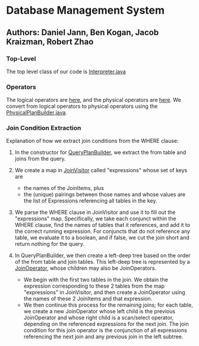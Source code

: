 # Database Management System

## Authors: Daniel Jann, Ben Kogan, Jacob Kraizman, Robert Zhao

### Top-Level

The top level class of our code is [Interpreter.java](./src/main/java/com/dbms/Interpreter.java)

### Operators

The logical operators are [here](./src/main/java/com/dbms/operators/logical/), and the physical operators are [here](./src/main/java/com/dbms/operators/physical/). We convert from logical operators to physical operators using the [PhysicalPlanBuilder.java](./src/main/java/com/dbms/visitors/PhysicalPlanBuilder.java).


### Join Condition Extraction

Explanation of how we extract join conditions from the WHERE clause:
1. In the constructor for [QueryPlanBuilder](./src/main/java/com/dbms/utils/QueryPlanBuilder.java), we extract the from table and joins from the query.

2. We create a map in [JoinVisitor](./src/main/java/com/dbms/visitors/JoinVisitor.java) called "expressions" whose set of keys are
    - the names of the JoinItems, plus
    - the (unique) pairings between those names
and whose values are the list of Expressions referencing all tables in the key.

3. We parse the WHERE clause in JoinVisitor and use it to fill out the "expressions" map. Specifically, we take each conjunct within the WHERE clause, find the names of tables that it references, and add it to the correct running expression. For conjuncts that do not reference any table, we evaluate it to a boolean, and if false, we cut the join short and return nothing for the query.

4. In QueryPlanBuilder, we then create a left-deep tree based on the order of the from table and join tables. This left-deep tree is represented by a [JoinOperator](./src/main/java/com/dbms/operators/JoinOperator.java), whose children may also be JoinOperators.
    - We begin with the first two tables in the join. We obtain the expression corresponding to these 2 tables from the map "expressions" in JoinVisitor, and then create a JoinOperator using the names of these 2 JoinItems and that expression.
    - We then continue this process for the remaining joins; for each table, we create a new JoinOperator whose left child is the previous JoinOperator and whose right child is a scan/select operator, depending on the referenced expressions for the next join. The join condition for this join operator is the conjunction of all expressions referencing the next join and any previous join in the left subtree.
